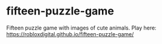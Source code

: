 # fifteen-puzzle-game
Fifteen puzzle game with images of cute animals.
Play here: https://robloxdigital.github.io/fifteen-puzzle-game/
